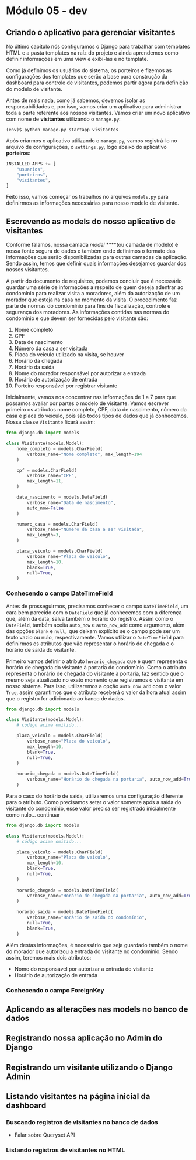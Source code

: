# Módulo 05 - dev

## Criando o aplicativo para gerenciar visitantes

No último capítulo nós configuramos o Django para trabalhar com templates HTML e a pasta templates na raíz do projeto e ainda aprendemos como definir informações em uma view e exibí-las e no template.

Como já definimos os usuários do sistema, os porteiros e fizemos as configurações dos templates que serão a base para construção da dashboard para controle de visitantes, podemos partir agora para definição do modelo de visitante.

Antes de mais nada, como já sabemos, devemos isolar as responsabilidades e, por isso, vamos criar um aplicativo para administrar toda a parte referente aos nossos visitantes. Vamos criar um novo aplicativo com nome de **visitantes** utilizando o `manage.py`:

```text
(env)$ python manage.py startapp visitantes
```

Após criarmos o aplicativo utilizando o `manage.py`, vamos registrá-lo no arquivo de configurações, o `settings.py`, logo abaixo do aplicativo **porteiros**:

```python
INSTALLED_APPS += [
    "usuarios",
    "porteiros",
    "visitantes",
]
```

Feito isso, vamos começar os trabalhos no arquivos `models.py` para definirmos as informações necessárias para nosso modelo de visitante.

## Escrevendo as models do nosso aplicativo de visitantes

Conforme falamos, nossa camada _model_ ****\(ou camada de modelo\) é nossa fonte segura de dados e também onde definimos o formato das informações que serão disponibilizadas para outras camadas da aplicação. Sendo assim, temos que definir quais informações desejamos guardar dos nossos visitantes.

A partir do documento de requisitos, podemos concluir que é necessário guardar uma série de informações a respeito de quem deseja adentrar ao condomínio para realizar visita a moradores, além da autorização de um morador que esteja na casa no momento da visita. O procedimento faz parte de normas do condomínio para fins de fiscalização, controle e segurança dos moradores. As informações contidas nas normas do condomínio e que devem ser fornecidas pelo visitante são:

1. Nome completo
2. CPF
3. Data de nascimento
4. Número da casa a ser visitada
5. Placa do veículo utilizado na visita, se houver
6. Horário da chegada
7. Horário da saída
8. Nome do morador responsável por autorizar a entrada
9. Horário de autorização de entrada
10. Porteiro responsável por registrar visitante

Inicialmente, vamos nos concentrar nas informações de 1 a 7 para que possamos avaliar por partes o modelo de visitante. Vamos escrever primeiro os atributos nome completo, CPF, data de nascimento, número da casa e placa do veículo, pois são todos tipos de dados que já conhecemos. Nossa classe `Visitante` ficará assim:

```python
from django.db import models

class Visitante(models.Model):
    nome_completo = models.CharField(
        verbose_name="Nome completo", max_length=194
    )

    cpf = models.CharField(
        verbose_name="CPF",
        max_length=11,
    )

    data_nascimento = models.DateField(
        verbose_name="Data de nascimento",
        auto_now=False
    )

    numero_casa = models.CharField(
        verbose_name="Número da casa a ser visitada",
        max_length=3,
    )

    placa_veiculo = models.CharField(
        verbose_name="Placa do veículo",
        max_length=10,
        blank=True,
        null=True,
    )
```

### Conhecendo o campo DateTimeField

Antes de prosseguirmos, precisamos conhecer o campo `DateTimeField`, um cara bem parecido com o `DateField` que já conhecemos com a diferença que, além da data, salva também o horário do registro. Assim como o `DateField`, também aceita `auto_now` e `auto_now_add` como argumento, além das opções `blank` e `null,` que deixam explícito se o campo pode ser um texto vazio ou nulo, respectivamente. Vamos utilizar o `DateTimeField` para definirmos os atributos que vão representar o horário de chegada e o horário de saída do visitante.

Primeiro vamos definir o atributo `horario_chegada` que é quem representa o horário de chegada do visitante à portaria do condomínio. Como o atributo representa o horário de chegada do visitante à portaria, faz sentido que o mesmo seja atualizado no exato momento que registramos o visitante em nosso sistema. Para isso, utilizaremos a opção `auto_now_add` com o valor `True`, assim garantimos que o atributo receberá o valor da hora atual assim que o registro for adicionado ao banco de dados.

```python
from django.db import models

class Visitante(models.Model):
    # código acima omitido...

    placa_veiculo = models.CharField(
        verbose_name="Placa do veículo",
        max_length=10,
        blank=True,
        null=True,
    )
    
    horario_chegada = models.DateTimeField(
        verbose_name="Horário de chegada na portaria", auto_now_add=True
    )
```

Para o caso do horário de saída, utilizaremos uma configuração diferente para o atributo. Como precisamos setar o valor somente após a saída do visitante do condomínio, esse valor precisa ser registrado inicialmente como nulo... continuar

```python
from django.db import models

class Visitante(models.Model):
    # código acima omitido...

    placa_veiculo = models.CharField(
        verbose_name="Placa do veículo",
        max_length=10,
        blank=True,
        null=True,
    )
    
    horario_chegada = models.DateTimeField(
        verbose_name="Horário de chegada na portaria", auto_now_add=True
    )
    
    horario_saida = models.DateTimeField(
        verbose_name="Horário de saída do condomínio",
        null=True,
        blank=True,
    )
```

Além destas informações, é necessário que seja guardado também o nome do morador que autorizou a entrada do visitante no condomínio. Sendo assim, teremos mais dois atributos:

* Nome do responsável por autorizar a entrada do visitante
* Horário de autorização de entrada

### Conhecendo o campo ForeignKey

## Aplicando as alterações nas models no banco de dados

## Registrando nossa aplicação no Admin do Django

## Registrando um visitante utilizando o Django Admin

## Listando visitantes na página inicial da dashboard

### Buscando registros de visitantes no banco de dados

* Falar sobre Queryset API

### Listando registros de visitantes no HTML

